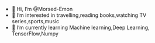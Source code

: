 - 👋 Hi, I’m @Morsed-Emon
- 👀 I’m interested in travelling,reading books,watching TV series,sports,music
- 🌱 I’m currently learning Machine learning,Deep Learning, TensorFlow,Numpy

<!---
Morsed-Emon/Morsed-Emon is a ✨ special ✨ repository because its `README.md` (this file) appears on your GitHub profile.
You can click the Preview link to take a look at your changes.
--->
